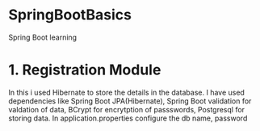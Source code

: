 # SpringBootBasics
Spring Boot learning
# 1. Registration Module
  In this i used Hibernate to store the details in the database. I have used dependencies like Spring Boot JPA(Hibernate), Spring Boot validation for valdation of data, BCrypt for encrytption of passswords, Postgresql for storing data.
  In application.properties configure the db name, password
